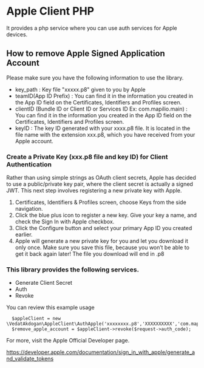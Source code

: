 # Apple Client PHP
It provides a php service where you can use auth services for Apple devices.

## How to remove Apple Signed Application Account

Please make sure you have the following information to use the library.

- key_path : Key file "xxxxx.p8" given to you by Apple
- teamID(App ID Prefix) : You can find it in the information you created in the App ID field on the Certificates, Identifiers and Profiles screen.
- clientID (Bundle ID or Client ID or Services ID Ex: com.mapilio.main) : You can find it in the information you created in the App ID field on the Certificates, Identifiers and Profiles screen. 
- keyID : The key ID generated with your xxxx.p8 file. It is located in the file name with the extension xxx.p8, which you have received from your Apple account.


### Create a Private Key (xxx.p8 file and key ID) for Client Authentication

Rather than using simple strings as OAuth client secrets, Apple has decided to use a public/private key pair, where the client secret is actually a signed JWT. This next step involves registering a new private key with Apple.

1. Certificates, Identifiers & Profiles screen, choose Keys from the side navigation.
2. Click the blue plus icon to register a new key. Give your key a name, and check the Sign In with Apple checkbox.
3. Click the Configure button and select your primary App ID you created earlier.
4. Apple will generate a new private key for you and let you download it only once. Make sure you save this file, because you won’t be able to get it back again later! The file you download will end in .p8


### This library provides the following services.

- Generate Client Secret
- Auth
- Revoke



You can review this example usage

      $appleClient = new \VedatAkdogan\AppleClient\AuthApple('xxxxxxxx.p8','XXXXXXXXXX','com.mapilio.main','XXXXXXXXXX');
      $remove_apple_account = $appleClient->revoke($request->auth_code);


For more, visit the Apple Official Developer page.

https://developer.apple.com/documentation/sign_in_with_apple/generate_and_validate_tokens

